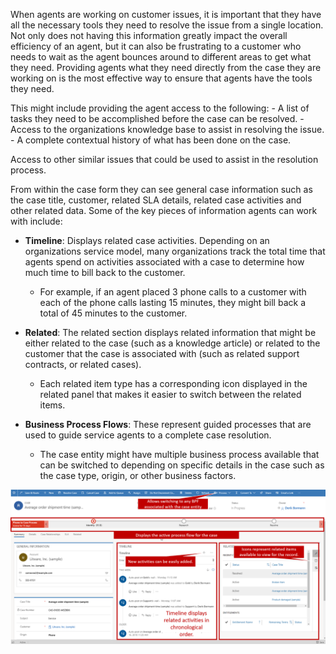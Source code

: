 When agents are working on customer issues, it is important that they have all the necessary tools they need to resolve the issue from a single location.  Not only does not having this information greatly impact the overall efficiency of an agent, but it can also be frustrating to a  customer who needs to wait as the agent bounces around to different areas to get what they need.  Providing agents what they need directly from the case they are working on is the most effective way to ensure that agents have the tools they need.    

This might include providing the agent access to the following:
	- A list of tasks they need to be accomplished before the case can be resolved.
	- Access to the organizations knowledge base to assist in resolving the issue.
	- A complete contextual history of what has been done on the case.
	
Access to other similar issues that could be used to assist in the resolution process.  

From within the case form they can see general case information such as the case title, customer, related SLA details, related case activities and other related data.  Some of the key pieces of information agents can work with include: 

- **Timeline**: Displays related case activities.  Depending on an organizations service model, many organizations track the total time that agents spend on activities associated with a case to determine how much time to bill back to the customer.  
	- For example, if an agent placed 3 phone calls to a customer with each of the phone calls lasting 15 minutes, they might bill back a total of 45 minutes to the customer. 

- **Related**: The related section displays related information that might be either related to the case (such as a knowledge article) or related to the customer that the case is associated with (such as related support contracts, or related cases).  
	- 	Each related item type has a corresponding icon displayed in the related panel that makes it easier to switch between the related items.  

- **Business Process Flows**:  These represent guided processes that are used to guide service agents to a complete case resolution.  
	- The case entity might have multiple business process available that can be switched to depending on specific details in the case such as the case type, origin, or other business factors.

![Business Process Flow Window](../media/cm_unit5_8.png)
 
